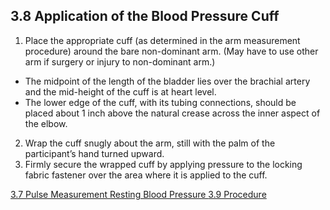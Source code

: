## 3.8 Application of the Blood Pressure Cuff

1. Place the appropriate cuff (as determined in the arm measurement procedure) around the bare non-dominant arm. (May have to use other arm if surgery or injury to non-dominant arm.)
 * The midpoint of the length of the bladder lies over the brachial artery and the mid-height of the cuff is at heart level.
 * The lower edge of the cuff, with its tubing connections, should be placed about 1 inch above the natural crease across the inner aspect of the elbow.
2. Wrap the cuff snugly about the arm, still with the palm of the participant’s hand turned upward.
3. Firmly secure the wrapped cuff by applying pressure to the locking fabric fastener over the area where it is applied to the cuff.


<div class="center">
<div class="btn-group">
  <a href=":pages_path:/manuals/resting-blood-pressure/3-07-pulse-measurement.md" class="btn btn-default">
    <span class="glyphicon glyphicon-chevron-left"></span>
    3.7 Pulse Measurement
  </a>

  <a href=":pages_path:/manuals/resting-blood-pressure" class="btn btn-default">
    <span class="glyphicon glyphicon-chevron-up"></span>
    Resting Blood Pressure
  </a>

  <a href=":pages_path:/manuals/resting-blood-pressure/3-09-procedure.md" class="btn btn-success">
    3.9 Procedure
    <span class="glyphicon glyphicon-chevron-right"></span>
  </a>
</div>
</div>
